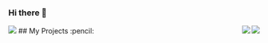 ### Hi there 👋
<img src="https://badges.pufler.dev/visits/whatsinmyopsec/whatsinmyopsec">
## My Projects :pencil:
<a href="">
  <img src="https://github-readme-stats.vercel.app/api/?username=whatsinmyopsec&theme=prussian&show_icons=true&count_private=true" align="right">
</a>
<a href="">
  <img src="https://github-readme-stats.vercel.app/api/top-langs?username=whatsinmyopsec&theme=prussian&show_icons=true&count_private=true" align="right">
</a>

